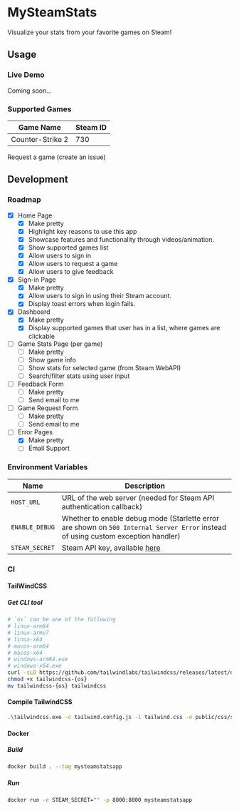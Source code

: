 # MySteamStats

Visualize your stats from your favorite games on Steam!

## Usage
### Live Demo
Coming soon...

### Supported Games
| Game Name | Steam ID |
| - | - |
| Counter-Strike 2 | 730 |

Request a game (create an issue)

## Development
### Roadmap
- [x] Home Page
    - [x] Make pretty
    - [x] Highlight key reasons to use this app
    - [x] Showcase features and functionality through videos/animation.
    - [x] Show supported games list
    - [x] Allow users to sign in
    - [x] Allow users to request a game
    - [x] Allow users to give feedback

- [x] Sign-in Page
    - [x] Make pretty
    - [x] Allow users to sign in using their Steam account.
    - [x] Display toast errors when login fails.

- [x] Dashboard
    - [x] Make pretty
    - [x] Display supported games that user has in a list, where games are clickable

- [ ] Game Stats Page (per game)
    - [ ] Make pretty
    - [ ] Show game info
    - [ ] Show stats for selected game (from Steam WebAPI)
    - [ ] Search/filter stats using user input

- [ ] Feedback Form
    - [ ] Make pretty
    - [ ] Send email to me

- [ ] Game Request Form
    - [ ] Make pretty
    - [ ] Send email to me

- [ ] Error Pages
    - [x] Make pretty
    - [ ] Email Support

### Environment Variables
| Name | Description |
| - | - |
| `HOST_URL` | URL of the web server (needed for Steam API authentication callback) |
| `ENABLE_DEBUG` | Whether to enable debug mode (Starlette error are shown on `500 Internal Server Error` instead of using custom exception handler) |
| `STEAM_SECRET` | Steam API key, available [here](https://steamcommunity.com/dev/apikey) |

### CI

#### TailWindCSS
##### Get CLI tool
```sh
# `os` can be one of the following
# linux-arm64 
# linux-armv7 
# linux-x64 
# macos-arm64 
# macos-x64 
# windows-arm64.exe
# windows-x64.exe
curl -sLO https://github.com/tailwindlabs/tailwindcss/releases/latest/download/tailwindcss-{os}
chmod +x tailwindcss-{os}
mv tailwindcss-{os} tailwindcss
```

#### Compile TailwindCSS
```sh
.\tailwindcss.exe -c tailwind.config.js -i tailwind.css -o public/css/styles.css
```

#### Docker
##### Build
```sh
docker build . --tag mysteamstatsapp
```
##### Run
```sh
docker run -e STEAM_SECRET="" -p 8000:8000 mysteamstatsapp
```
